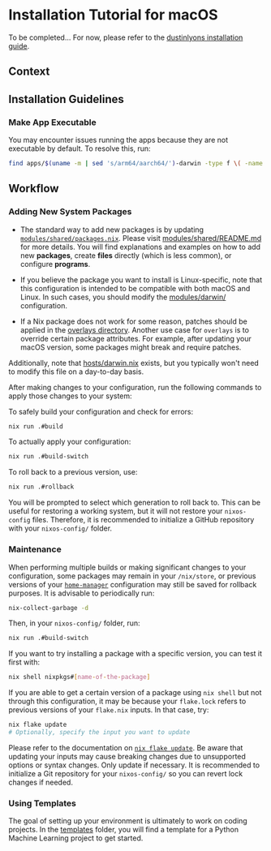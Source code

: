 # Installation Tutorial for macOS

To be completed...
For now, please refer to the [dustinlyons installation guide](https://github.com/dustinlyons/nixos-config).

## Context

## Installation Guidelines

### Make App Executable

You may encounter issues running the apps because they are not executable by default. To resolve this, run:

```bash
find apps/$(uname -m | sed 's/arm64/aarch64/')-darwin -type f \( -name apply -o -name build -o -name build-switch -o -name create-keys -o -name copy-keys -o -name check-keys -o -name rollback \) -exec chmod +x {} \;
```

## Workflow

### Adding New System Packages

+ The standard way to add new packages is by updating [`modules/shared/packages.nix`](./modules/shared/packages.nix). Please visit [modules/shared/README.md](./modules/shared/README.md) for more details. You will find explanations and examples on how to add new **packages**, create **files** directly (which is less common), or configure **programs**.

+ If you believe the package you want to install is Linux-specific, note that this configuration is intended to be compatible with both macOS and Linux. In such cases, you should modify the [modules/darwin/](./modules/darwin/README.md) configuration.

+ If a Nix package does not work for some reason, patches should be applied in the [overlays directory](./overlays/README.md). Another use case for `overlays` is to override certain package attributes. For example, after updating your macOS version, some packages might break and require patches.

Additionally, note that [hosts/darwin.nix](./hosts/README.md) exists, but you typically won't need to modify this file on a day-to-day basis.

After making changes to your configuration, run the following commands to apply those changes to your system:

To safely build your configuration and check for errors:

```bash
nix run .#build
```

To actually apply your configuration:

```bash
nix run .#build-switch
```

To roll back to a previous version, use:

```bash
nix run .#rollback
```

You will be prompted to select which generation to roll back to. This can be useful for restoring a working system, but it will not restore your `nixos-config` files. Therefore, it is recommended to initialize a GitHub repository with your `nixos-config/` folder.

### Maintenance

When performing multiple builds or making significant changes to your configuration, some packages may remain in your `/nix/store`, or previous versions of your [`home-manager`](https://github.com/nix-community/home-manager) configuration may still be saved for rollback purposes. It is advisable to periodically run:

```bash
nix-collect-garbage -d
```

Then, in your `nixos-config/` folder, run:

```bash
nix run .#build-switch
```

If you want to try installing a package with a specific version, you can test it first with:

```bash
nix shell nixpkgs#[name-of-the-package]
```

If you are able to get a certain version of a package using `nix shell` but not through this configuration, it may be because your `flake.lock` refers to previous versions of your `flake.nix` inputs. In that case, try:

```bash
nix flake update 
# Optionally, specify the input you want to update
```

Please refer to the documentation on [`nix flake update`](https://nix.dev/manual/nix/2.25/command-ref/new-cli/nix3-flake-update). Be aware that updating your inputs may cause breaking changes due to unsupported options or syntax changes. Only update if necessary. It is recommended to initialize a Git repository for your `nixos-config/` so you can revert lock changes if needed.

### Using Templates

The goal of setting up your environment is ultimately to work on coding projects. In the [templates](./templates/README.md) folder, you will find a template for a Python Machine Learning project to get started.
